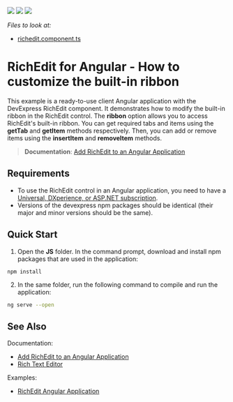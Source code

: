<!-- default badges list -->
![](https://img.shields.io/endpoint?url=https://codecentral.devexpress.com/api/v1/VersionRange/228359169/22.1.9%2B)
[![](https://img.shields.io/badge/Open_in_DevExpress_Support_Center-FF7200?style=flat-square&logo=DevExpress&logoColor=white)](https://supportcenter.devexpress.com/ticket/details/T848130)
[![](https://img.shields.io/badge/📖_How_to_use_DevExpress_Examples-e9f6fc?style=flat-square)](https://docs.devexpress.com/GeneralInformation/403183)
<!-- default badges end -->
*Files to look at:*
* [richedit.component.ts](./JS/src/app/richedit/richedit.component.ts)

# RichEdit for Angular - How to customize the built-in ribbon

This example is a ready-to-use client Angular application with the DevExpress RichEdit component. It demonstrates how to modify the built-in ribbon in the RichEdit control. 
The **ribbon** option allows you to access RichEdit's built-in ribbon. You can get required tabs and items using the **getTab** and **getItem** methods respectively. 
Then, you can add or remove items using the **insertItem** and **removeItem** methods.


> **Documentation**: [Add RichEdit to an Angular Application](https://docs.devexpress.com/AspNetCore/401527/office-inspired-controls/controls/rich-edit/angular)

## Requirements
* To use the RichEdit control in an Angular application, you need to have a [Universal, DXperience, or ASP.NET subscription](https://www.devexpress.com/buy/net/).
* Versions of the devexpress npm packages should be identical (their major and minor versions should be the same).

## Quick Start

1. Open the **JS** folder. In the command prompt, download and install npm packages that are used in the application:

```
npm install
```

2. In the same folder, run the following command to compile and run the application:

```bash
ng serve --open
```

## See Also
Documentation:
- [Add RichEdit to an Angular Application](https://docs.devexpress.com/AspNetCore/401527/office-inspired-controls/controls/rich-edit/angular)
- [Rich Text Editor](https://docs.devexpress.com/AspNetCore/400373/office-inspired-controls/controls/rich-edit)

Examples:
- [RichEdit Angular Application](https://github.com/DevExpress-Examples/richedit-angular-app)
